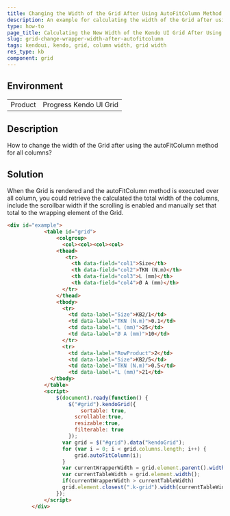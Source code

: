 ```yaml
---
title: Changing the Width of the Grid After Using AutoFitColumn Method Over All Grid Columns
description: An example for calculating the width of the Grid after using autoFitColumn
type: how-to
page_title: Calculating the New Width of the Kendo UI Grid After Using AutoFitColumn Method
slug: grid-change-wrapper-width-after-autofitcolumn
tags: kendoui, kendo, grid, column width, grid width
res_type: kb
component: grid
---
```


## Environment

<table>
 <tr>
  <td>Product</td>
  <td>Progress Kendo UI Grid</td>
 </tr>
</table>

## Description

How to change the width of the Grid after using the autoFitColumn method for all columns? 

## Solution

When the Grid is rendered and the autoFitColumn method is executed over all column, you could retrieve the calculated the total width of the columns, include the scrollbar width if the scrolling is enabled and manually set that total to the wrapping element of the Grid.

```html
<div id="example">
            <table id="grid">
                <colgroup>
                  <col><col><col><col>                  
                <thead>
                   <tr>                     
                     <th data-field="col1">Size</th>
                     <th data-field="col2">TKN (N.m)</th>
                     <th data-field="col3">L (mm)</th>
                     <th data-field="col4">Ø A (mm)</th>                    
                  </tr>
                </thead>
                <tbody>
                  <tr>
                    <td data-label="Size">KB2/1</td>
                    <td data-label="TKN (N.m)">0.1</td>
                    <td data-label="L (mm)">25</td>
                    <td data-label="Ø A (mm)">10</td>                    
                  </tr>
                  <tr>
                    <td data-label="RowProduct">2</td>
                    <td data-label="Size">KB2/5</td>
                    <td data-label="TKN (N.m)">0.5</td>
                    <td data-label="L (mm)">21</td>                    
              </tbody>
            </table>
            <script>
                $(document).ready(function() {
                    $("#grid").kendoGrid({                        
                        sortable: true,
                      scrollable:true,
                      resizable:true,
                      filterable: true
                    });
                  var grid = $("#grid").data("kendoGrid");                  
                  for (var i = 0; i < grid.columns.length; i++) {
                      grid.autoFitColumn(i);
                  }
                  var currentWrapperWidth = grid.element.parent().width();
                  var currentTableWidth = grid.element.width();
                  if(currentWrapperWidth > currentTableWidth)
                  grid.element.closest(".k-grid").width(currentTableWidth + 17);
                });
            </script>
        </div>
```
